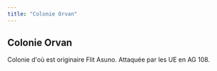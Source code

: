 ```yaml
---
title: "Colonie Orvan"
---
```


Colonie Orvan
-------------

Colonie d'où est originaire Flit Asuno. Attaquée par les UE en AG 108.

